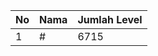 | No | Nama            | Jumlah Level |
|----|-----------------|--------------|
| 1  | #    |    6715        |
